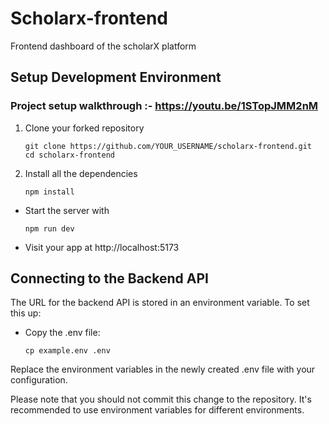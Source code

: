 # Scholarx-frontend

Frontend dashboard of the scholarX platform

## Setup Development Environment

### **Project setup walkthrough :- https://youtu.be/1STopJMM2nM**

1. Clone your forked repository
   ```
   git clone https://github.com/YOUR_USERNAME/scholarx-frontend.git
   cd scholarx-frontend
   ```
2. Install all the dependencies
   ```
   npm install
   ```

- Start the server with

  ```
  npm run dev
  ```

- Visit your app at http://localhost:5173

## Connecting to the Backend API

The URL for the backend API is stored in an environment variable. To set this up:

- Copy the .env file:

  ```
  cp example.env .env
  ```

Replace the environment variables in the newly created .env file with your configuration.

Please note that you should not commit this change to the repository. It's recommended to use environment variables for different environments.
